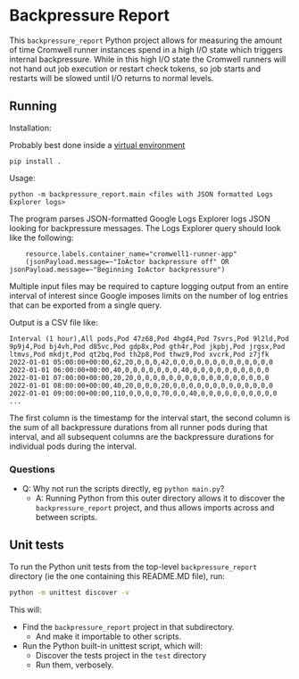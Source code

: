 # Backpressure Report

This `backpressure_report` Python project allows for measuring the amount of time Cromwell runner instances spend in a
high I/O state which triggers internal backpressure. While in this high I/O state the Cromwell runners will not hand out
job execution or restart check tokens, so job starts and restarts will be slowed until I/O returns to normal levels.

## Running

Installation:

Probably best done inside a [virtual environment](https://docs.python.org/3/library/venv.html)

```shell
pip install .
```

Usage:

```shell
python -m backpressure_report.main <files with JSON formatted Logs Explorer logs>
```

The program parses JSON-formatted Google Logs Explorer logs JSON looking for backpressure messages.
The Logs Explorer query should look like the following:

```
    resource.labels.container_name="cromwell1-runner-app"
    (jsonPayload.message=~"IoActor backpressure off" OR jsonPayload.message=~"Beginning IoActor backpressure")
```

Multiple input files may be required to capture logging output from an entire interval of interest since Google imposes
limits on the number of log entries that can be exported from a single query.

Output is a CSV file like:

```
Interval (1 hour),All pods,Pod 47z68,Pod 4hgd4,Pod 7svrs,Pod 9l2ld,Pod 9p9j4,Pod bj4vh,Pod d85vc,Pod gdp8x,Pod gth4r,Pod jkpbj,Pod jrgsx,Pod ltmvs,Pod mkdjt,Pod qt2bq,Pod th2p8,Pod thwz9,Pod xvcrk,Pod z7jfk
2022-01-01 05:00:00+00:00,62,20,0,0,0,42,0,0,0,0,0,0,0,0,0,0,0,0,0
2022-01-01 06:00:00+00:00,40,0,0,0,0,0,0,0,40,0,0,0,0,0,0,0,0,0,0
2022-01-01 07:00:00+00:00,20,20,0,0,0,0,0,0,0,0,0,0,0,0,0,0,0,0,0
2022-01-01 08:00:00+00:00,40,20,0,0,0,20,0,0,0,0,0,0,0,0,0,0,0,0,0
2022-01-01 09:00:00+00:00,110,0,0,0,0,70,0,0,40,0,0,0,0,0,0,0,0,0,0
...
```

The first column is the timestamp for the interval start, the second column is the sum of all backpressure durations from all runner
pods during that interval, and all subsequent columns are the backpressure durations for individual pods during the interval.

### Questions

- Q: Why not run the scripts directly, eg `python main.py`?
  - A: Running Python from this outer directory allows it to discover the `backpressure_report` 
  project, and thus allows imports across and between scripts.

## Unit tests

To run the Python unit tests from the top-level `backpressure_report` directory 
(ie the one containing this README.MD file), run:
```sh
python -m unittest discover -v
```

This will:
 - Find the `backpressure_report` project in that subdirectory.
   - And make it importable to other scripts.
 - Run the Python built-in unittest script, which will:
   - Discover the tests project in the `test` directory
   - Run them, verbosely.